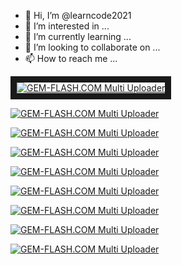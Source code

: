 - 👋 Hi, I’m @learncode2021
- 👀 I’m interested in ...
- 🌱 I’m currently learning ...
- 💞️ I’m looking to collaborate on ...
- 📫 How to reach me ...

<!---
learncode2021/learncode2021 is a ✨ special ✨ repository because its `README.md` (this file) appears on your GitHub profile.
You can click the Preview link to take a look at your changes.
--->


<a href="#"><img src="https://img.gem-flash.com/images/56595260917196387007.jpg" border="10" alt="GEM-FLASH.COM Multi Uploader" /></a>





<a href="#"><img src="https://img.gem-flash.com/images/76626105441711905179.jpg" border="0" alt="GEM-FLASH.COM Multi Uploader" /></a>




<a href="#"><img src="https://img.gem-flash.com/images/29751176445457857825.jpg" border="0" alt="GEM-FLASH.COM Multi Uploader" /></a>






<a href="#"><img src="https://img.gem-flash.com/images/97717407500554164836.jpg" border="0" alt="GEM-FLASH.COM Multi Uploader" /></a>







<a href="#"><img src="https://img.gem-flash.com/images/26855922054054177769.jpg" border="0" alt="GEM-FLASH.COM Multi Uploader" /></a>




<a href="#"><img src="https://img.gem-flash.com/images/22963252857128954688.jpg" border="0" alt="GEM-FLASH.COM Multi Uploader" /></a>







<a href="#"><img src="https://img.gem-flash.com/images/10995047033622364593.jpg" border="0" alt="GEM-FLASH.COM Multi Uploader" /></a>





<a href="#"><img src="https://img.gem-flash.com/images/28791036492036270967.jpg" border="0" alt="GEM-FLASH.COM Multi Uploader" /></a>









<a href="#"><img src="https://img.gem-flash.com/images/26855922054054177769.jpg" border="0" alt="GEM-FLASH.COM Multi Uploader" /></a>
